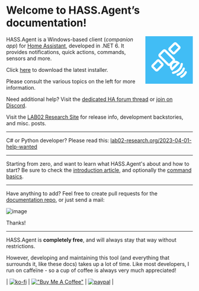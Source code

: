 # Welcome to HASS.Agent’s documentation!

<a href="https://github.com/LAB02-Research/HASS.Agent/">
    <img src="https://raw.githubusercontent.com/LAB02-Research/HASS.Agent/main/images/logo_128.png" alt="HASS.Agent logo" title="HASS.Agent" align="right" height="128" /></a>

HASS.Agent is a Windows-based client (*companion app*) for [Home Assistant](https://www.home-assistant.io), developed in .NET 6. It provides notifications, quick actions, commands, sensors and more.

Click [here](https://github.com/LAB02-Research/HASS.Agent/releases/latest/download/HASS.Agent.Installer.exe) to download the latest installer.

Please consult the various topics on the left for more information.

Need additional help? Visit the [dedicated HA forum thread](https://community.home-assistant.io/t/hass-agent-a-new-windows-based-client-to-receive-notifications-perform-quick-actions-and-much-more/369094) or [join on Discord](https://discord.gg/nMvqzwrVBU).

Visit the [LAB02 Research Site](https://lab02-research.org/) for release info, development backstories, and misc. posts.

----

C# or Python developer? Please read this: [lab02-research.org/2023-04-01-help-wanted](https://lab02-research.org/2023-04-01-help-wanted/)

----

Starting from zero, and want to learn what HASS.Agent's about and how to start? Be sure to check the [introduction article](https://hassagent.readthedocs.io/en/latest/introduction/), and optionally the [command basics](https://hassagent.readthedocs.io/en/latest/commands/command-basics/).

----

Have anything to add? Feel free to create pull requests for the [documentation repo](https://github.com/LAB02-Admin/HASS.Agent-Docs), or just send a mail:

![image](https://user-images.githubusercontent.com/81011038/203284031-5c07e7e9-83b8-4b55-9c3f-f9659a117789.png)

Thanks!

----

HASS.Agent is **completely free**, and will always stay that way without restrictions. 

However, developing and maintaining this tool (and everything that surrounds it, like these docs) takes up a lot of time. Like most developers, I run on caffeïne - so a cup of coffee is always very much appreciated! 


| [![ko-fi](https://ko-fi.com/img/githubbutton_sm.svg)](https://ko-fi.com/lab02research) |  [!["Buy Me A Coffee"](https://www.buymeacoffee.com/assets/img/custom_images/orange_img.png)](https://www.buymeacoffee.com/lab02research) | [![paypal](https://www.paypalobjects.com/en_US/i/btn/btn_donate_LG.gif)](https://www.paypal.com/donate/?hosted_button_id=5YL6UP94AQSPC) |
